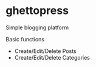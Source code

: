 ghettopress
===========

Simple blogging platform

Basic functions
- Create/Edit/Delete Posts
- Create/Edit/Delete Categories
